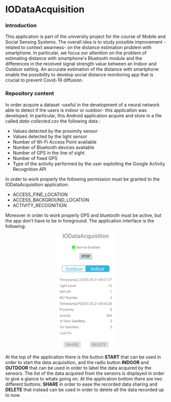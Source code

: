 # IODataAcquisition
### Introduction
This application is part of the university project for the course of Mobile and Social Sensing Systems. The overall idea is to study possible improvement -related to context awarness- on the distance estimation problem with smartphone. In particular, we focus our attention on the problem of estimating distance with smartphone's Bluetooth module and the differences in the received signal strength value between an Indoor and Outdoor setting. An accurate estimation of the distance with smartphone enable the possibility to develop social distance monitoring app that is crucial to prevent Covid-19 diffusion.
### Repository content
In order acquire a dataset -useful in the development of a neural network able to detect if the users is indoor or outdoor- this application was developed. In particular, this Android application acquire and store in a file called _data-collected.csv_ the following data :
* Values detected by the proximity sensor
* Values detected by the light sensor
* Number of Wi-Fi Access Point available
* Number of Bluetooth devices available
* Number of GPS in the line of sight 
* Number of fixed GPS
* Type of the activity performed by the user exploiting the Google Activity Recognition API

In order to work properly the following permission must be granted to the IODataAcquisition application:
* ACCESS_FINE_LOCATION
* ACCESS_BACKGROUND_LOCATION
* ACTIVITY_RECOGNITION


Moreover in order to work properly GPS and bluetooth must be active, but the app don't have to be in foreground. 
The application interface is the following: </br>
<p align="center">
  <img src="doc/ApplicationInterface.jpg" width="180" height="360">
</p>

At the top of the application there is the button **START** that can be used in order to start the data acquisition, and the radio button **INDOOR** and **OUTDOOR** that can be used in order to label the data acquired by the sensors. The list of the data acquired from the sensors is displayed in order to give a glance to whats going on. At the application bottom there are two different buttons: **SHARE** in order to ease the recorded data sharing and **DELETE** that instead can be used in order to delete all the data recorded up to now. 
